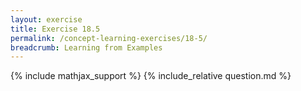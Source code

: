 ```yaml
---
layout: exercise
title: Exercise 18.5
permalink: /concept-learning-exercises/18-5/
breadcrumb: Learning from Examples
---
```


{% include mathjax_support %}
{% include_relative question.md %}
